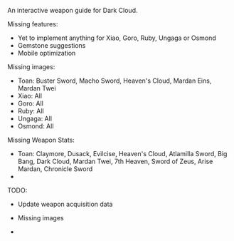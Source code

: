 An interactive weapon guide for Dark Cloud.

Missing features:
* Yet to implement anything for Xiao, Goro, Ruby, Ungaga or Osmond
* Gemstone suggestions
* Mobile optimization

Missing images:
* Toan: Buster Sword, Macho Sword, Heaven's Cloud, Mardan Eins, Mardan Twei
* Xiao: All
* Goro: All
* Ruby: All
* Ungaga: All
* Osmond: All

Missing Weapon Stats:
* Toan: Claymore, Dusack, Evilcise, Heaven's Cloud, Atlamilla Sword, Big Bang, Dark Cloud, Mardan Twei, 7th Heaven, Sword of Zeus, Arise Mardan, Chronicle Sword
* 

TODO:
* Update weapon acquisition data


* Missing images
*
